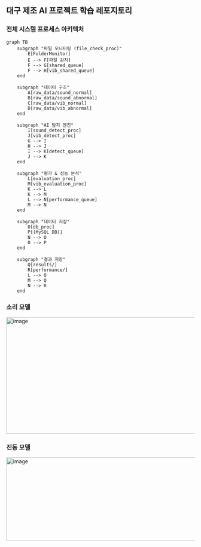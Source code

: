 ## 대구 제조 AI 프로젝트 학습 레포지토리

### 전체 시스템 프로세스 아키텍처
```mermaid
graph TB
    subgraph "파일 모니터링 (file_check_proc)"
        E[FolderMonitor]
        E --> F[파일 감지]
        F --> G[shared_queue]
        F --> H[vib_shared_queue]
    end

    subgraph "데이터 구조"
        A[raw_data/sound_normal] 
        B[raw_data/sound_abnormal]
        C[raw_data/vib_normal]
        D[raw_data/vib_abnormal]
    end
    
    subgraph "AI 탐지 엔진"
        I[sound_detect_proc]
        J[vib_detect_proc]
        G --> I
        H --> J
        I --> K[detect_queue]
        J --> K
    end
    
    subgraph "평가 & 성능 분석"
        L[evaluation_proc]
        M[vib_evaluation_proc]
        K --> L
        K --> M
        L --> N[performance_queue]
        M --> N
    end
    
    subgraph "데이터 저장"
        O[db_proc]
        P[(MySQL DB)]
        N --> O
        O --> P
    end
    
    subgraph "결과 저장"
        Q[results/]
        R[performance/]
        L --> Q
        M --> Q
        N --> R
    end
```


### 소리 모델
<img width="1376" height="312" alt="image" src="https://github.com/user-attachments/assets/bdd1ed89-43ee-4874-9811-386a690e5568" />

### 진동 모델
<img width="1751" height="223" alt="image" src="https://github.com/user-attachments/assets/1917ccce-49f0-4007-b499-1e0638ed3f8d" />

